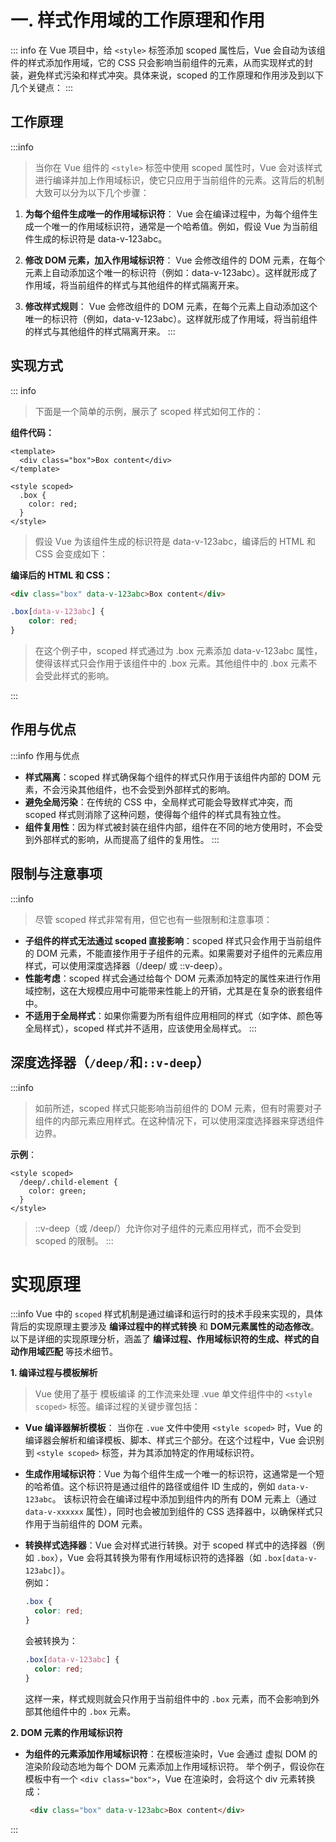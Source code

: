 # 一. 样式作用域的工作原理和作用

::: info
在 Vue 项目中，给 `<style>` 标签添加 scoped 属性后，Vue 会自动为该组件的样式添加作用域，它的 CSS 只会影响当前组件的元素，从而实现样式的封装，避免样式污染和样式冲突。具体来说，scoped 的工作原理和作用涉及到以下几个关键点：
:::

## 工作原理

:::info 
> 当你在 Vue 组件的 `<style>` 标签中使用 scoped 属性时，Vue 会对该样式进行编译并加上作用域标识，使它只应用于当前组件的元素。这背后的机制大致可以分为以下几个步骤：

1. **为每个组件生成唯一的作用域标识符**：
   Vue 会在编译过程中，为每个组件生成一个唯一的作用域标识符，通常是一个哈希值。例如，假设 Vue 为当前组件生成的标识符是 data-v-123abc。

2. **修改 DOM 元素，加入作用域标识符**：
   Vue 会修改组件的 DOM 元素，在每个元素上自动添加这个唯一的标识符（例如：data-v-123abc）。这样就形成了作用域，将当前组件的样式与其他组件的样式隔离开来。

3. **修改样式规则**：
   Vue 会修改组件的 DOM 元素，在每个元素上自动添加这个唯一的标识符（例如，data-v-123abc）。这样就形成了作用域，将当前组件的样式与其他组件的样式隔离开来。
:::


## 实现方式
::: info
> 下面是一个简单的示例，展示了 scoped 样式如何工作的：

**组件代码：**
```vue
<template>
  <div class="box">Box content</div>
</template>

<style scoped>
  .box {
    color: red;
  }
</style>
```

> 假设 Vue 为该组件生成的标识符是 data-v-123abc，编译后的 HTML 和 CSS 会变成如下：
  
**编译后的 HTML 和 CSS：**
```html
<div class="box" data-v-123abc>Box content</div>
```
```css
.box[data-v-123abc] {
    color: red;
}
```
> 在这个例子中，scoped 样式通过为 .box 元素添加 data-v-123abc 属性，使得该样式只会作用于该组件中的 .box 元素。其他组件中的 .box 元素不会受此样式的影响。

:::


## 作用与优点
:::info 作用与优点
- **样式隔离**：scoped 样式确保每个组件的样式只作用于该组件内部的 DOM 元素，不会污染其他组件，也不会受到外部样式的影响。 
- **避免全局污染**：在传统的 CSS 中，全局样式可能会导致样式冲突，而 scoped 样式则消除了这种问题，使得每个组件的样式具有独立性。 
- **组件复用性**：因为样式被封装在组件内部，组件在不同的地方使用时，不会受到外部样式的影响，从而提高了组件的复用性。
:::


## 限制与注意事项
:::info
> 尽管 scoped 样式非常有用，但它也有一些限制和注意事项：
- **子组件的样式无法通过 scoped 直接影响**：scoped 样式只会作用于当前组件的 DOM 元素，不能直接作用于子组件的元素。如果需要对子组件的元素应用样式，可以使用深度选择器（/deep/ 或 ::v-deep）。 
- **性能考虑**：scoped 样式会通过给每个 DOM 元素添加特定的属性来进行作用域控制，这在大规模应用中可能带来性能上的开销，尤其是在复杂的嵌套组件中。 
- **不适用于全局样式**：如果你需要为所有组件应用相同的样式（如字体、颜色等全局样式），scoped 样式并不适用，应该使用全局样式。
:::


## 深度选择器（`/deep/`和`::v-deep`）
:::info
> 如前所述，scoped 样式只能影响当前组件的 DOM 元素，但有时需要对子组件的内部元素应用样式。在这种情况下，可以使用深度选择器来穿透组件边界。

**示例**：
```vue
<style scoped>
  /deep/.child-element {
    color: green;
  }
</style>
```
> ::v-deep（或 /deep/）允许你对子组件的元素应用样式，而不会受到 scoped 的限制。
:::


# 实现原理
:::info
Vue 中的 `scoped` 样式机制是通过编译和运行时的技术手段来实现的，具体背后的实现原理主要涉及 **编译过程中的样式转换** 和 **DOM元素属性的动态修改**。
以下是详细的实现原理分析，涵盖了 **编译过程、作用域标识符的生成、样式的自动作用域匹配** 等技术细节。

**1. 编译过程与模板解析**
> Vue 使用了基于 模板编译 的工作流来处理 .vue 单文件组件中的 `<style scoped>` 标签。编译过程的关键步骤包括：
- **Vue 编译器解析模板**： 当你在 `.vue` 文件中使用 `<style scoped>` 时，Vue 的编译器会解析和编译模板、脚本、样式三个部分。在这个过程中，Vue 会识别到 `<style scoped>` 标签，并为其添加特定的作用域标识符。
- **生成作用域标识符**：Vue 为每个组件生成一个唯一的标识符，这通常是一个短的哈希值。这个标识符是通过组件的路径或组件 ID 生成的，例如 `data-v-123abc`。
该标识符会在编译过程中添加到组件内的所有 DOM 元素上（通过 `data-v-xxxxxx` 属性），同时也会被加到组件的 CSS 选择器中，以确保样式只作用于当前组件的 DOM 元素。
- **转换样式选择器**：Vue 会对样式进行转换。对于 scoped 样式中的选择器（例如 `.box`），Vue 会将其转换为带有作用域标识符的选择器（如 `.box[data-v-123abc]`）。  
   例如：
   ```css
   .box {
     color: red;
   }
   ```
   会被转换为：
  
   ```css
   .box[data-v-123abc] {
     color: red;
   }
   ```
  这样一来，样式规则就会只作用于当前组件中的 `.box` 元素，而不会影响到外部其他组件中的 `.box` 元素。

**2. DOM 元素的作用域标识符**
- **为组件的元素添加作用域标识符**：在模板渲染时，Vue 会通过 虚拟 DOM 的渲染阶段动态地为每个 DOM 元素添加上作用域标识符。 
举个例子，假设你在模板中有一个 `<div class="box">`，Vue 在渲染时，会将这个 div 元素转换成：
   ```html
    <div class="box" data-v-123abc>Box content</div>
   ```
:::



